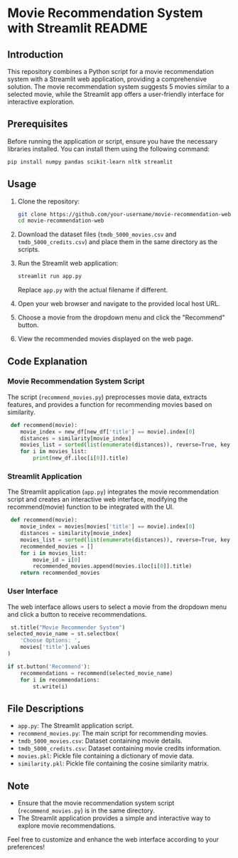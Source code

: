 # Movie Recommendation System with Streamlit README

## Introduction

This repository combines a Python script for a movie recommendation system with a Streamlit web application, providing a comprehensive solution. The movie recommendation system suggests 5 movies similar to a selected movie, while the Streamlit app offers a user-friendly interface for interactive exploration.

## Prerequisites

Before running the application or script, ensure you have the necessary libraries installed. You can install them using the following command:

```bash
pip install numpy pandas scikit-learn nltk streamlit
```

## Usage

1. Clone the repository:

   ```bash
   git clone https://github.com/your-username/movie-recommendation-web.git
   cd movie-recommendation-web
   ```

2. Download the dataset files (`tmdb_5000_movies.csv` and `tmdb_5000_credits.csv`) and place them in the same directory as the scripts.

3. Run the Streamlit web application:

   ```bash
   streamlit run app.py
   ```

   Replace `app.py` with the actual filename if different.

4. Open your web browser and navigate to the provided local host URL.

5. Choose a movie from the dropdown menu and click the "Recommend" button.

6. View the recommended movies displayed on the web page.

## Code Explanation

### Movie Recommendation System Script

The script (`recommend_movies.py`) preprocesses movie data, extracts features, and provides a function for recommending movies based on similarity.

```python
 def recommend(movie):
    movie_index = new_df[new_df['title'] == movie].index[0]
    distances = similarity[movie_index]
    movies_list = sorted(list(enumerate(distances)), reverse=True, key = lambda x:x[1])[1:6]
    for i in movies_list:
        print(new_df.iloc[i[0]].title)
```

### Streamlit Application

The Streamlit application (`app.py`) integrates the movie recommendation script and creates an interactive web interface, modifying the recommend(movie) function to be integrated with the UI.

```python
 def recommend(movie):
    movie_index = movies[movies['title'] == movie].index[0]
    distances = similarity[movie_index]
    movies_list = sorted(list(enumerate(distances)), reverse=True, key = lambda x:x[1])[1:6]
    recommended_movies = []
    for i in movies_list:
        movie_id = i[0]
        recommended_movies.append(movies.iloc[i[0]].title)
    return recommended_movies
```

### User Interface

The web interface allows users to select a movie from the dropdown menu and click a button to receive recommendations.

```python
 st.title("Movie Recommender System")
selected_movie_name = st.selectbox(
    'Choose Options: ',
    movies['title'].values
)

if st.button('Recommend'):
    recommendations = recommend(selected_movie_name)
    for i in recommendations:
        st.write(i)
```

## File Descriptions

- `app.py`: The Streamlit application script.
- `recommend_movies.py`: The main script for recommending movies.
- `tmdb_5000_movies.csv`: Dataset containing movie details.
- `tmdb_5000_credits.csv`: Dataset containing movie credits information.
- `movies.pkl`: Pickle file containing a dictionary of movie data.
- `similarity.pkl`: Pickle file containing the cosine similarity matrix.

## Note

- Ensure that the movie recommendation system script (`recommend_movies.py`) is in the same directory.
- The Streamlit application provides a simple and interactive way to explore movie recommendations.

Feel free to customize and enhance the web interface according to your preferences!
